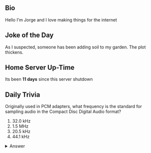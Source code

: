 ## Bio

Hello I'm Jorge and I love making things for the internet

## Joke of the Day

As I suspected, someone has been adding soil to my garden. The plot thickens.

## Home Server Up-Time

Its been **11 days** since this server shutdown


## Daily Trivia

Originally used in PCM adapters, what frequency is the standard for sampling audio in the Compact Disc Digital Audio format?
 1. 32.0 kHz
 2. 1.5 MHz
 3. 20.5 kHz
 4. 44.1 kHz

<details>
  <summary>Answer</summary>
  44.1 kHz
</details>
